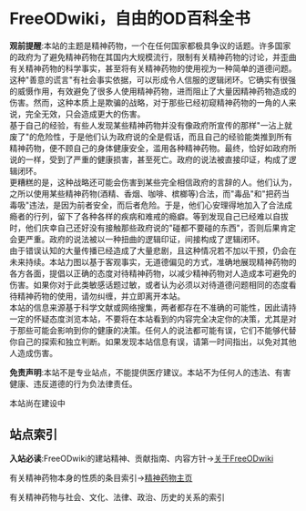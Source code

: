 # FreeODwiki，自由的OD百科全书

**观前提醒**:本站的主题是精神药物，一个在任何国家都极具争议的话题。许多国家的政府为了避免精神药物在其国内大规模流行，限制有关精神药物的讨论，并歪曲有关精神药物的科学事实，甚至将有关精神药物的使用视为一种简单的道德问题。<br>这种"善意的谎言"有社会事实依据，可以形成令人信服的逻辑闭环。它确实有很强的威慑作用，有效避免了很多人使用精神药物，进而阻止了大量因精神药物造成的伤害。然而，这种本质上是欺骗的战略，对于那些已经初窥精神药物的一角的人来说，完全无效，只会造成更大的伤害。<br>基于自己的经验，有些人发现某些精神药物并没有像政府所宣传的那样"一沾上就废了"的危险性，于是他们认为政府说的全是假话，而且自己的经验能类推到所有精神药物，便不顾自己的身体健康安全，滥用各种精神药物。最终，恰好如政府所说的一样，受到了严重的健康损害，甚至死亡。政府的说法被直接印证，构成了逻辑闭环。<br>更糟糕的是，这种战略还可能会伤害到某些完全相信政府的言辞的人。他们认为，之所以使用某些精神药物(酒精、香烟、咖啡、槟榔等)合法，而"毒品"和"把药当毒吸"违法，是因为前者安全，而后者危险。于是，他们心安理得地加入了合法成瘾者的行列，留下了各种各样的疾病和难戒的瘾癖。等到发现自己已经难以自拔时，他们庆幸自己还好没有接触那些政府说的"碰都不要碰的东西"，否则后果肯定会更严重。政府的说法被以一种扭曲的逻辑印证，间接构成了逻辑闭环。<br>由于错误认知的大量传播已经造成了大量悲剧，且这种情况若不加以干预，仍会在未来持续。本站力图以基于客观事实，无道德偏见的方式，准确地展现精神药物的各方各面，提倡以正确的态度对待精神药物，以减少精神药物对人造成本可避免的伤害。如果你对于此类敏感话题过敏，或者认为必须以对待道德问题相同的态度看待精神药物的使用，请勿纠缠，并立即离开本站。<br>本站的信息来源基于科学文献或网络搜集，两者都存在不准确的可能性，因此请持一定的怀疑态度浏览本站，不要将在本站看到的内容完全决定你的决策，尤其是对于那些可能会影响到你的健康的决策。任何人的说法都可能有误，它们不能够代替你自己的探索和独立判断。如果发现本站信息有误，请第一时间指出，以免对其他人造成伤害。

**免责声明**:本站不是专业站点，不能提供医疗建议。本站不为任何人的违法、有害健康、违反道德的行为负法律责任。

本站尚在建设中

## 站点索引

**入站必读**:FreeODwiki的建站精神、贡献指南、内容方针->[关于FreeODwiki](./关于本站/主页.md)

有关精神药物本身的性质的条目索引->[精神药物主页](./精神活性物质/主页.md) 

有关精神药物与社会、文化、法律、政治、历史的关系的索引 
